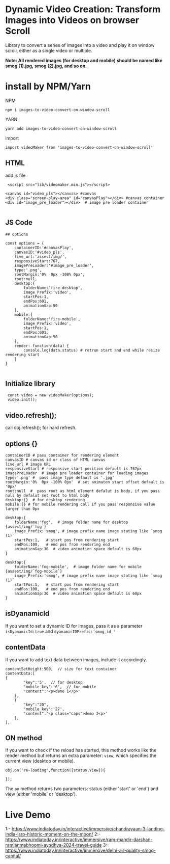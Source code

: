 # Dynamic Video Creation: Transform Images into Videos on browser Scroll

Library to convert a series of images into a video and play it on window scroll, either as a single video or multiple.

 **Note: All rendered images (for desktop and mobile) should be named like smog (1).jpg, smog (2).jpg, and so on.**

# install by NPM/Yarn

NPM
```
npm i images-to-video-convert-on-window-scroll
```
YARN
```
yarn add images-to-video-convert-on-window-scroll
```
import

```
import videoMaker from 'images-to-video-convert-on-window-scroll'
```

## HTML

add js file 

```
 <script src="lib/videomaker.min.js"></script>
```

```
<canvas id="video_pls"></canvas> #canvas
<div class="screen-play-area" id="canvasPlay"></div> #canvas container
<div id="image_pre_loader"></div>  # image pre loader container
            
```
## JS Code

```
## options

const options = {
    containerID:'#canvasPlay',
    canvasID:'#video_pls',
    live_url:'assest/img/',
    responsiveStart:767,
    imagePreLoader:'#image_pre_loader',
    type:'.png',
    rootMargin:'0%  0px -100% 0px',
    root:null,
    desktop:{
        folderName:'fire-desktop',
        image_Prefix:'video',
        startPos:1,
        endPos:601,
        animationGap:50
    },
    mobile:{
        folderName:'fire-mobile',
        image_Prefix:'video',
        startPos:1,
        endPos:601,
        animationGap:50
    },
    render: function(data) {
        console.log(data.status) # retrun start and end while resize rendering start
    }
}
            
  ```
  ## Initialize library
  ```
   const video = new videoMaker(options);
   video.init();
   ```

## video.refresh();
call obj.refresh(); for hard refresh.

## options {}

```
containerID # pass container for rendering element
canvasID # canvas id or class of HTML canvas
live_url # image URL 
responsiveStart # responsive start position default is 767px
imagePreLoader  # image pre loader container for loading images
type:'.png' #  pass image type default is '.jpg'
rootMargin:'0%  0px -100% 0px'  # set animaton start offset default is '0px'
root:null  #  pass root as html element defalut is body, if you pass null by defalut set root to html body
desktop:{}  # for desktop rendering
mobile:{} # for mobile rendering call if you pass responsive value larger than 0px

desktop:{
    folderName:'fog',  # image folder name for desktop  {assest/img/`fog`}
    image_Prefix:'smog', # image prefix name image stating like `smog (1)`
    startPos:1,   # start pos from rendering start
    endPos:100,   # end pos from rendering end
    animationGap:30  # video animation space default is 60px
}

desktop:{
    folderName:'fog-mobile',  # image folder name for mobile  {assest/img/`fog-mobile`}
    image_Prefix:'smog', # image prefix name image stating like `smog (1)`
    startPos:1,   # start pos from rendering start
    endPos:100,   # end pos from rendering end
    animationGap:30  # video animation space default is 60px
}

```
## isDyanamicId
If you want to set a dynamic ID for images, pass it as a parameter ```isDyanamicId:true``` and ```dyanamicIDPrefic:'smog_id_'```

## contentData
If you want to add text data between images, include it accordingly.

```
contentSetHeight:500,  // size for text container
contentData:[
{
        "key":'5',  // for desktop
        "mobile_key":'6',  // for mobile 
        "content":'<p>demo 1</p>'
    },
    {
        "key":"20",
        "mobile_key":'27',
        "content":'<p class="caps">demo 2<p>'
    },
],
```

## ON method 
If you want to check if the reload has started, this method works like the render method but returns an extra parameter: ```view```, which specifies the current view (desktop or mobile).

```
obj.on('re-loading',function({status,view}){
   
});

```

The ```on``` method returns two parameters: status (either 'start' or 'end') and view (either 'mobile' or 'desktop').

# Live Demo
  1:- https://www.indiatoday.in/interactive/immersive/chandrayaan-3-landing-india-isro-historic-moment-on-the-moon/
  2:- https://www.indiatoday.in/interactive/immersive/ram-mandir-darshan-ramjanmabhoomi-ayodhya-2024-travel-guide
  3:- https://www.indiatoday.in/interactive/immersive/delhi-air-quality-smog-capital/


